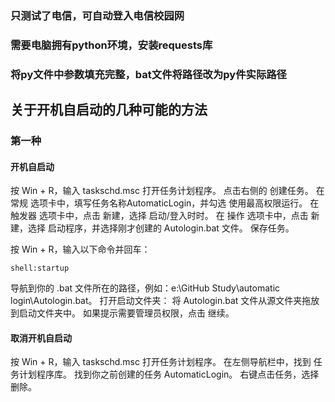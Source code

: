 ### 只测试了电信，可自动登入电信校园网

### 需要电脑拥有python环境，安装requests库

### 将py文件中参数填充完整，bat文件将路径改为py件实际路径

## 关于开机自启动的几种可能的方法

### 第一种

#### 开机自启动

按 Win + R，输入 taskschd.msc 打开任务计划程序。
点击右侧的 创建任务。
在 常规 选项卡中，填写任务名称AutomaticLogin，并勾选 使用最高权限运行。
在 触发器 选项卡中，点击 新建，选择 启动/登入时时。
在 操作 选项卡中，点击 新建，选择 启动程序，并选择刚才创建的 Autologin.bat 文件。
保存任务。

按 Win + R，输入以下命令并回车：

`shell:startup`

导航到你的 .bat 文件所在的路径，例如：e:\GitHub Study\automatic login\Autologin.bat。
打开启动文件夹：
将 Autologin.bat 文件从源文件夹拖放到启动文件夹中。
如果提示需要管理员权限，点击 继续。

#### 取消开机自启动

按 Win + R，输入 taskschd.msc 打开任务计划程序。
在左侧导航栏中，找到 任务计划程序库。
找到你之前创建的任务 AutomaticLogin。
右键点击任务，选择 删除。

